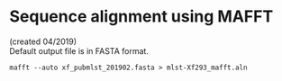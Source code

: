 # Sequence alignment using MAFFT
(created 04/2019)  
Default output file is in FASTA format.
```
mafft --auto xf_pubmlst_201902.fasta > mlst-Xf293_mafft.aln

```
